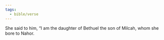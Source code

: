 ```yaml
---
tags:
  - bible/verse
---
```

She said to him, “I am the daughter of Bethuel the son of Milcah, whom she bore to Nahor.